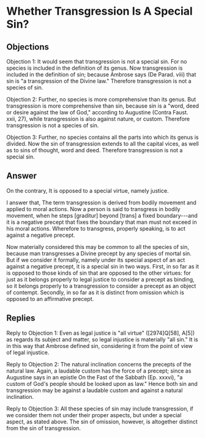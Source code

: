 # Whether Transgression Is A Special Sin?

## Objections

Objection 1: It would seem that transgression is not a special sin. For no species is included in the definition of its genus. Now transgression is included in the definition of sin; because Ambrose says (De Parad. viii) that sin is "a transgression of the Divine law." Therefore transgression is not a species of sin.

Objection 2: Further, no species is more comprehensive than its genus. But transgression is more comprehensive than sin, because sin is a "word, deed or desire against the law of God," according to Augustine (Contra Faust. xxii, 27), while transgression is also against nature, or custom. Therefore transgression is not a species of sin.

Objection 3: Further, no species contains all the parts into which its genus is divided. Now the sin of transgression extends to all the capital vices, as well as to sins of thought, word and deed. Therefore transgression is not a special sin.

## Answer

On the contrary, It is opposed to a special virtue, namely justice.

I answer that, The term transgression is derived from bodily movement and applied to moral actions. Now a person is said to transgress in bodily movement, when he steps [graditur] beyond [trans] a fixed boundary---and it is a negative precept that fixes the boundary that man must not exceed in his moral actions. Wherefore to transgress, properly speaking, is to act against a negative precept.

Now materially considered this may be common to all the species of sin, because man transgresses a Divine precept by any species of mortal sin. But if we consider it formally, namely under its special aspect of an act against a negative precept, it is a special sin in two ways. First, in so far as it is opposed to those kinds of sin that are opposed to the other virtues: for just as it belongs properly to legal justice to consider a precept as binding, so it belongs properly to a transgression to consider a precept as an object of contempt. Secondly, in so far as it is distinct from omission which is opposed to an affirmative precept.

## Replies

Reply to Objection 1: Even as legal justice is "all virtue" ([2974]Q[58], A[5]) as regards its subject and matter, so legal injustice is materially "all sin." It is in this way that Ambrose defined sin, considering it from the point of view of legal injustice.

Reply to Objection 2: The natural inclination concerns the precepts of the natural law. Again, a laudable custom has the force of a precept; since as Augustine says in an epistle On the Fast of the Sabbath (Ep. xxxvi), "a custom of God's people should be looked upon as law." Hence both sin and transgression may be against a laudable custom and against a natural inclination.

Reply to Objection 3: All these species of sin may include transgression, if we consider them not under their proper aspects, but under a special aspect, as stated above. The sin of omission, however, is altogether distinct from the sin of transgression.